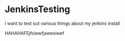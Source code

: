 # JenkinsTesting
I want to test out various things about my jenkins install


HAHAHAFEjfoiewfjaweoiwef
